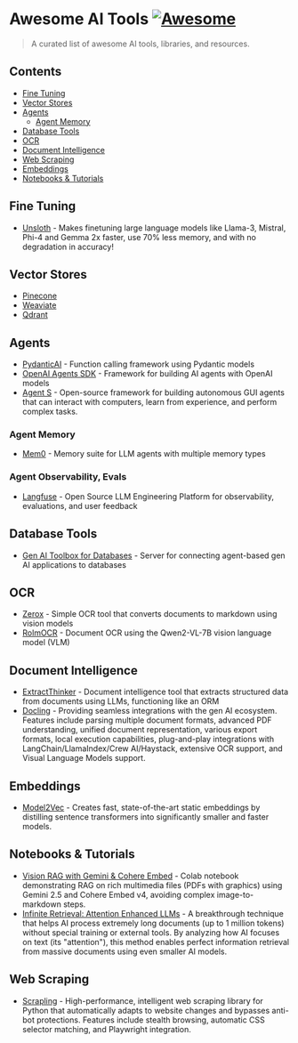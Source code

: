 # Awesome AI Tools [![Awesome](https://awesome.re/badge.svg)](https://awesome.re)

> A curated list of awesome AI tools, libraries, and resources.

## Contents

- [Fine Tuning](#fine-tuning)
- [Vector Stores](#vector-stores)
- [Agents](#agents)
  - [Agent Memory](#agent-memory)
- [Database Tools](#database-tools)
- [OCR](#ocr)
- [Document Intelligence](#document-intelligence)
- [Web Scraping](#web-scraping)
- [Embeddings](#embeddings)
- [Notebooks & Tutorials](#notebooks-tutorials)

## Fine Tuning
- [Unsloth](https://docs.unsloth.ai/) - Makes finetuning large language models like Llama-3, Mistral, Phi-4 and Gemma 2x faster, use 70% less memory, and with no degradation in accuracy!


## Vector Stores
- [Pinecone](https://www.pinecone.io/)
- [Weaviate](https://weaviate.io/)
- [Qdrant](https://qdrant.tech/)

## Agents
- [PydanticAI](https://github.com/piercefreeman/pydantic-ai) - Function calling framework using Pydantic models
- [OpenAI Agents SDK](https://platform.openai.com/docs/agents/overview) - Framework for building AI agents with OpenAI models
- [Agent S](https://github.com/simular-ai/Agent-S) - Open-source framework for building autonomous GUI agents that can interact with computers, learn from experience, and perform complex tasks.


### Agent Memory
- [Mem0](https://github.com/Paige-AI/mem0) - Memory suite for LLM agents with multiple memory types


### Agent Observability, Evals
- [Langfuse](https://langfuse.com/) - Open Source LLM Engineering Platform for observability, evaluations, and user feedback

## Database Tools
- [Gen AI Toolbox for Databases](https://github.com/GoogleCloudPlatform/gen-ai-toolbox-for-databases) - Server for connecting agent-based gen AI applications to databases

## OCR
- [Zerox](https://docs.getomni.ai/zerox) - Simple OCR tool that converts documents to markdown using vision models
- [RolmOCR](https://huggingface.co/reducto/RolmOCR) - Document OCR using the Qwen2-VL-7B vision language model (VLM)

## Document Intelligence
- [ExtractThinker](https://github.com/Dicklesworthstone/extractthinker) - Document intelligence tool that extracts structured data from documents using LLMs, functioning like an ORM
- [Docling](https://github.com/docling) - Providing seamless integrations with the gen AI ecosystem. Features include parsing multiple document formats, advanced PDF understanding, unified document representation, various export formats, local execution capabilities, plug-and-play integrations with LangChain/LlamaIndex/Crew AI/Haystack, extensive OCR support, and Visual Language Models support.

## Embeddings
- [Model2Vec](https://github.com/minishlab/model2vec) - Creates fast, state-of-the-art static embeddings by distilling sentence transformers into significantly smaller and faster models.

## Notebooks & Tutorials
- [Vision RAG with Gemini & Cohere Embed](https://colab.research.google.com/drive/1RdkYOTpx41WNLCA8BJoh3egQRMX8fpJZ?usp=sharing) - Colab notebook demonstrating RAG on rich multimedia files (PDFs with graphics) using Gemini 2.5 and Cohere Embed v4, avoiding complex image-to-markdown steps.
- [Infinite Retrieval: Attention Enhanced LLMs](https://arxiv.org/pdf/2502.12962) - A breakthrough technique that helps AI process extremely long documents (up to 1 million tokens) without special training or external tools. By analyzing how AI focuses on text (its "attention"), this method enables perfect information retrieval from massive documents using even smaller AI models.

## Web Scraping
- [Scrapling](https://github.com/scrapling/scrapling) - High-performance, intelligent web scraping library for Python that automatically adapts to website changes and bypasses anti-bot protections. Features include stealth browsing, automatic CSS selector matching, and Playwright integration.